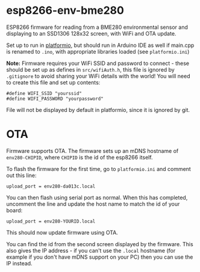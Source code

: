 # esp8266-env-bme280
ESP8266 firmware for reading from a BME280 environmental sensor and displaying to an SSD1306 128x32 screen, with WiFi and OTA update.

Set up to run in [platformio](http://platformio.org/), but should run in Arduino IDE as well if main.cpp is renamed to `.ino`, with appropriate libraries loaded (see `platformio.ini`)

**Note:** Firmware requires your WiFi SSID and password to connect - these should be set up as defines in `src/wifiAuth.h`, this file is ignored by `.gitignore` to avoid sharing your WiFi details with the world! You will need to create this file and set up contents:

```
#define WIFI_SSID "yourssid"
#define WIFI_PASSWORD "yourpassword"
```

File will not be displayed by default in platformio, since it is ignored by git.

# OTA
Firmware supports OTA. The firmware sets up an mDNS hostname of `env280-CHIPID`, where `CHIPID` is the id of the esp8266 itself. 

To flash the firmware for the first time, go to `platformio.ini` and comment out this line:

```
upload_port = env280-da013c.local 
```

You can then flash using serial port as normal. When this has completed, uncomment the line and update the host name to match the id of your board:

```
upload_port = env280-YOURID.local 
```

This should now update firmware using OTA.

You can find the id from the second screen displayed by the firmware. This also gives the IP address - if you can't use the `.local` hostname (for example if you don't have mDNS support on your PC) then you can use the IP instead.
